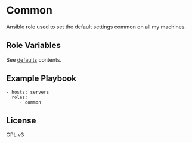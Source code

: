 Common
=========

Ansible role used to set the default settings common on all my machines.

Role Variables
--------------

See [defaults](defaults/main.yml) contents.

Example Playbook
----------------

    - hosts: servers
      roles:
         - common

License
-------

GPL v3

